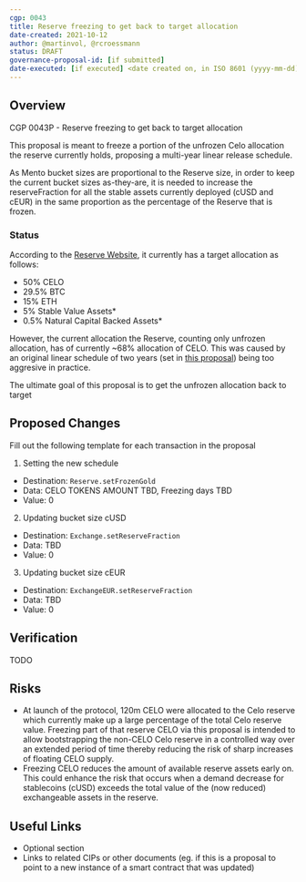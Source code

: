 ```yaml
---
cgp: 0043
title: Reserve freezing to get back to target allocation
date-created: 2021-10-12
author: @martinvol, @rcroessmann
status: DRAFT
governance-proposal-id: [if submitted]
date-executed: [if executed] <date created on, in ISO 8601 (yyyy-mm-dd) format>
---
```

## Overview

CGP 0043P - Reserve freezing to get back to target allocation

This proposal is meant to freeze a portion of the unfrozen Celo allocation the reserve currently holds, proposing a multi-year linear release schedule.

As Mento bucket sizes are proportional to the Reserve size, in order to keep the current bucket sizes as-they-are, it is needed to increase the reserveFraction for all the stable assets currently deployed (cUSD and cEUR) in the same proportion as the percentage of the Reserve that is frozen.

### Status

According to the [Reserve Website](https://celoreserve.org/), it currently has a target allocation as follows:
- 50% CELO
- 29.5% BTC
- 15% ETH
- 5% Stable Value Assets*
- 0.5% Natural Capital Backed Assets*

However, the current allocation the Reserve, counting only unfrozen allocation, has of currently ~68% allocation of CELO. This was caused by an original linear schedule of two years (set in [this proposal](https://github.com/celo-org/governance/blob/main/CGPs/cgp-0006.md)) being too aggresive in practice.

The ultimate goal of this proposal is to get the unfrozen allocation back to target

## Proposed Changes

Fill out the following template for each transaction in the proposal

1. Setting the new schedule
  - Destination: `Reserve.setFrozenGold`
  - Data: CELO TOKENS AMOUNT TBD, Freezing days TBD
  - Value: 0
2. Updating bucket size cUSD
  - Destination: `Exchange.setReserveFraction`
  - Data: TBD
  - Value: 0
3. Updating bucket size cEUR
  - Destination: `ExchangeEUR.setReserveFraction`
  - Data: TBD
  - Value: 0

## Verification

TODO

## Risks

* At launch of the protocol, 120m CELO were allocated to the Celo reserve which currently make up a large percentage of the total Celo reserve value. Freezing part of that reserve CELO via this proposal is intended to allow bootstrapping the non-CELO Celo reserve in a controlled way over an extended period of time thereby reducing the risk of sharp increases of floating CELO supply.
* Freezing CELO reduces the amount of available reserve assets early on. This could enhance the risk that occurs when a demand decrease for stablecoins (cUSD) exceeds the total value of the (now reduced) exchangeable assets in the reserve.

## Useful Links

* Optional section
* Links to related CIPs or other documents (eg. if this is a proposal to point to a new instance of a smart contract that was updated)
